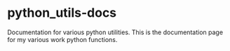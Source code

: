 # python_utils-docs
Documentation for various python utilities.  This is the documentation page for my various work python functions.
